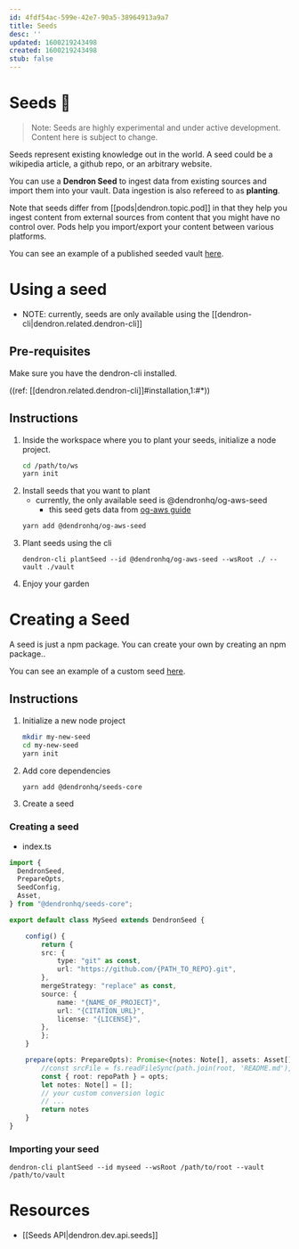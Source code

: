 ```yaml
---
id: 4fdf54ac-599e-42e7-90a5-38964913a9a7
title: Seeds
desc: ''
updated: 1600219243498
created: 1600219243498
stub: false
---
```


# Seeds 🚧

> Note: Seeds are highly experimental and under active development. Content here is subject to change.

Seeds represent existing knowledge out in the world. A seed could be a wikipedia article, a github repo, or an arbitrary website. 


You can use a **Dendron Seed** to ingest data from existing sources and import them into your vault. Data ingestion is also refereed to as **planting**.

Note that seeds differ from [[pods|dendron.topic.pod]] in that they help you ingest content from external sources from content that you might have no control over. Pods help you import/export your content between various platforms.

You can see an example of a published seeded vault [here](https://aws.dendron.so/).

# Using a seed

- NOTE: currently, seeds are only available using the [[dendron-cli|dendron.related.dendron-cli]]

## Pre-requisites

Make sure you have the dendron-cli installed.

((ref: [[dendron.related.dendron-cli]]#installation,1:#*))

## Instructions
1. Inside the workspace where you to plant your seeds, initialize a node project.
    ```sh
    cd /path/to/ws
    yarn init
    ```
1. Install seeds that you want to plant
    - currently, the only available seed is @dendronhq/og-aws-seed
        - this seed gets data from [og-aws guide](https://github.com/open-guides/og-aws)
    ```sh
    yarn add @dendronhq/og-aws-seed
    ```
1. Plant seeds using the cli
    ```
    dendron-cli plantSeed --id @dendronhq/og-aws-seed --wsRoot ./ --vault ./vault
    ```
1. Enjoy your garden

# Creating a Seed

A seed is just a npm package. You can create your own by creating an npm package..

You can see an example of a custom seed [here](https://github.com/dendronhq/seeds.aws/tree/master/packages/og-aws-seed).

## Instructions
1. Initialize a new node project
    ```sh
    mkdir my-new-seed
    cd my-new-seed
    yarn init
    ```
1. Add core dependencies
    ```sh
    yarn add @dendronhq/seeds-core
    ```
1. Create a seed

### Creating a seed


- index.ts
```ts
import {
  DendronSeed,
  PrepareOpts,
  SeedConfig,
  Asset,
} from "@dendronhq/seeds-core";

export default class MySeed extends DendronSeed {

    config() {
        return {
        src: {
            type: "git" as const,
            url: "https://github.com/{PATH_TO_REPO}.git",
        },
        mergeStrategy: "replace" as const,
        source: {
            name: "{NAME_OF_PROJECT}",
            url: "{CITATION_URL}",
            license: "{LICENSE}",
        },
        };
    }

    prepare(opts: PrepareOpts): Promise<{notes: Note[], assets: Asset[]}> {
        //const srcFile = fs.readFileSync(path.join(root, 'README.md'), { encoding: "utf8" });
        const { root: repoPath } = opts;
        let notes: Note[] = [];
        // your custom conversion logic
        // ...
        return notes
    }
}
```

### Importing your seed

```
dendron-cli plantSeed --id myseed --wsRoot /path/to/root --vault /path/to/vault
```

# Resources
- [[Seeds API|dendron.dev.api.seeds]]
